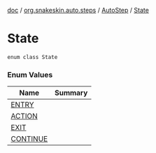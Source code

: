 [doc](../../../index.md) / [org.snakeskin.auto.steps](../../index.md) / [AutoStep](../index.md) / [State](./index.md)

# State

`enum class State`

### Enum Values

| Name | Summary |
|---|---|
| [ENTRY](-e-n-t-r-y.md) |  |
| [ACTION](-a-c-t-i-o-n.md) |  |
| [EXIT](-e-x-i-t.md) |  |
| [CONTINUE](-c-o-n-t-i-n-u-e.md) |  |
